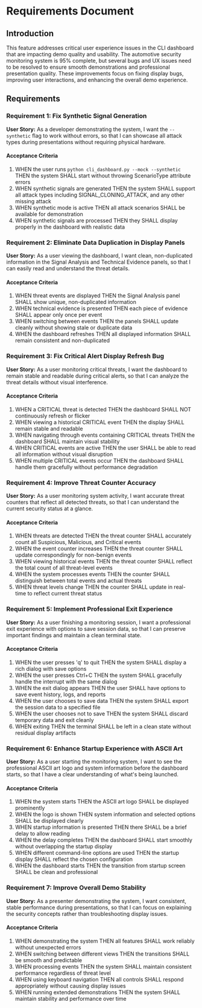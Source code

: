 # Requirements Document

## Introduction

This feature addresses critical user experience issues in the CLI dashboard that are impacting demo quality and usability. The automotive security monitoring system is 95% complete, but several bugs and UX issues need to be resolved to ensure smooth demonstrations and professional presentation quality. These improvements focus on fixing display bugs, improving user interactions, and enhancing the overall demo experience.

## Requirements

### Requirement 1: Fix Synthetic Signal Generation

**User Story:** As a developer demonstrating the system, I want the `--synthetic` flag to work without errors, so that I can showcase all attack types during presentations without requiring physical hardware.

#### Acceptance Criteria

1. WHEN the user runs `python cli_dashboard.py --mock --synthetic` THEN the system SHALL start without throwing ScenarioType attribute errors
2. WHEN synthetic signals are generated THEN the system SHALL support all attack types including SIGNAL_CLONING_ATTACK, and any other missing attack
3. WHEN synthetic mode is active THEN all attack scenarios SHALL be available for demonstration
4. WHEN synthetic signals are processed THEN they SHALL display properly in the dashboard with realistic data

### Requirement 2: Eliminate Data Duplication in Display Panels

**User Story:** As a user viewing the dashboard, I want clean, non-duplicated information in the Signal Analysis and Technical Evidence panels, so that I can easily read and understand the threat details.

#### Acceptance Criteria

1. WHEN threat events are displayed THEN the Signal Analysis panel SHALL show unique, non-duplicated information
2. WHEN technical evidence is presented THEN each piece of evidence SHALL appear only once per event
3. WHEN switching between events THEN the panels SHALL update cleanly without showing stale or duplicate data
4. WHEN the dashboard refreshes THEN all displayed information SHALL remain consistent and non-duplicated

### Requirement 3: Fix Critical Alert Display Refresh Bug

**User Story:** As a user monitoring critical threats, I want the dashboard to remain stable and readable during critical alerts, so that I can analyze the threat details without visual interference.

#### Acceptance Criteria

1. WHEN a CRITICAL threat is detected THEN the dashboard SHALL NOT continuously refresh or flicker
2. WHEN viewing a historical CRITICAL event THEN the display SHALL remain stable and readable
3. WHEN navigating through events containing CRITICAL threats THEN the dashboard SHALL maintain visual stability
4. WHEN CRITICAL events are active THEN the user SHALL be able to read all information without visual disruption
5. WHEN multiple CRITICAL events occur THEN the dashboard SHALL handle them gracefully without performance degradation

### Requirement 4: Improve Threat Counter Accuracy

**User Story:** As a user monitoring system activity, I want accurate threat counters that reflect all detected threats, so that I can understand the current security status at a glance.

#### Acceptance Criteria

1. WHEN threats are detected THEN the threat counter SHALL accurately count all Suspicious, Malicious, and Critical events
2. WHEN the event counter increases THEN the threat counter SHALL update correspondingly for non-benign events
3. WHEN viewing historical events THEN the threat counter SHALL reflect the total count of all threat-level events
4. WHEN the system processes events THEN the counter SHALL distinguish between total events and actual threats
5. WHEN threat levels change THEN the counter SHALL update in real-time to reflect current threat status

### Requirement 5: Implement Professional Exit Experience

**User Story:** As a user finishing a monitoring session, I want a professional exit experience with options to save session data, so that I can preserve important findings and maintain a clean terminal state.

#### Acceptance Criteria

1. WHEN the user presses 'q' to quit THEN the system SHALL display a rich dialog with save options
2. WHEN the user presses Ctrl+C THEN the system SHALL gracefully handle the interrupt with the same dialog
3. WHEN the exit dialog appears THEN the user SHALL have options to save event history, logs, and reports
4. WHEN the user chooses to save data THEN the system SHALL export the session data to a specified file
5. WHEN the user chooses not to save THEN the system SHALL discard temporary data and exit cleanly
6. WHEN exiting THEN the terminal SHALL be left in a clean state without residual display artifacts

### Requirement 6: Enhance Startup Experience with ASCII Art

**User Story:** As a user starting the monitoring system, I want to see the professional ASCII art logo and system information before the dashboard starts, so that I have a clear understanding of what's being launched.

#### Acceptance Criteria

1. WHEN the system starts THEN the ASCII art logo SHALL be displayed prominently
2. WHEN the logo is shown THEN system information and selected options SHALL be displayed clearly
3. WHEN startup information is presented THEN there SHALL be a brief delay to allow reading
4. WHEN the delay completes THEN the dashboard SHALL start smoothly without overlapping the startup display
5. WHEN different command-line options are used THEN the startup display SHALL reflect the chosen configuration
6. WHEN the dashboard starts THEN the transition from startup screen SHALL be clean and professional

### Requirement 7: Improve Overall Demo Stability

**User Story:** As a presenter demonstrating the system, I want consistent, stable performance during presentations, so that I can focus on explaining the security concepts rather than troubleshooting display issues.

#### Acceptance Criteria

1. WHEN demonstrating the system THEN all features SHALL work reliably without unexpected errors
2. WHEN switching between different views THEN the transitions SHALL be smooth and predictable
3. WHEN processing events THEN the system SHALL maintain consistent performance regardless of threat level
4. WHEN using keyboard navigation THEN all controls SHALL respond appropriately without causing display issues
5. WHEN running extended demonstrations THEN the system SHALL maintain stability and performance over time